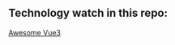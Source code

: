 ## Technology watch in this repo:

[Awesome Vue3](https://github.com/aniftyco/awesome-tailwindcss)

